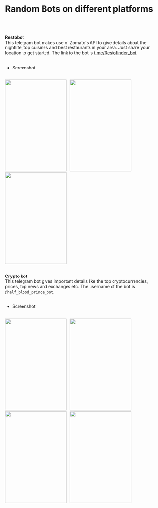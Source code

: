 # Random Bots on different platforms
<br><br>

**Restobot**
<br>
This telegram bot makes use of Zomato's API to give details about 
the nightlife, top cuisines and best restaurants in your area.
Just share your location to get started. The link to the bot is 
[t.me/Restofinder_bot](t.me/Restofinder_bot).
<br><br> 
* Screenshot
<br><br>
<img src="https://user-images.githubusercontent.com/17358196/35372493-4e7647d4-01c0-11e8-8ff2-095971ffaa6c.png" width="200" height="300" />
&nbsp;
<img src="https://user-images.githubusercontent.com/17358196/35372497-5149fe10-01c0-11e8-8d0a-0794edcc1f76.png" width="200" height="300" />
&nbsp;
<img src="https://user-images.githubusercontent.com/17358196/35372500-52f4bfac-01c0-11e8-97c4-0773da4c420e.png" width="200" height="300" />
<br><br>

**Crypto bot**
<br>
This telegram bot gives important details like the top cryptocurrencies,
prices, top news and exchanges etc. The username of the bot is 
`@half_blood_prince_bot`.
<br><br>
* Screenshot
<br><br>
<img src="https://user-images.githubusercontent.com/17358196/35372830-e7cd4062-01c1-11e8-88ed-2151bdb31962.png" width="200" height="300" />
&nbsp;
<img src="https://user-images.githubusercontent.com/17358196/35372832-e8698a12-01c1-11e8-8239-59a5ff744649.png" width="200" height="300" />
&nbsp;
<img src="https://user-images.githubusercontent.com/17358196/35372834-e9bdf060-01c1-11e8-96e1-7408710e0fb0.png" width="200" height="300" />
&nbsp;
<img src="https://user-images.githubusercontent.com/17358196/35372835-eb05bc6e-01c1-11e8-8b96-2f1b742d2280.png" width="200" height="300" />